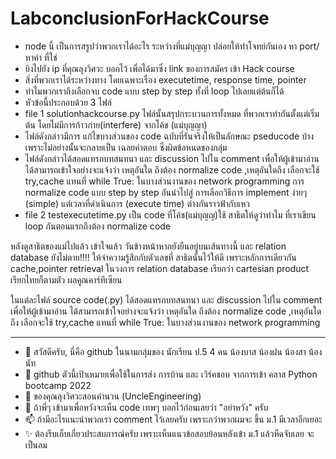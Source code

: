 # LabconclusionForHackCourse

- node นี้ เป็นการสรูปว่าพวกเราได้อะไร ระหว่างที่แม่บุญญา ปล่อยให้ทำโจทย์กันเอง หา port/หาคำ  ที่ใช่
- ยิงไปยัง ip ที่คุณลุงวิศวะ บอกไว้ เพื่อได้มาซึ่ง link ของการสมัคร เข้า Hack course
- สิ่งที่พวกเราได้ระหว่างทาง โดยเฉพาะเรื่อง executetime, response time, pointer
- ทำไมพวกเราถึงเลือกจบ code แบบ step by step ทั้งที่ loop ไปเลยแต่ต้นก็ได้
- หัวข้อนี้ประกอบด้วย 3 ไฟล์ 
- file 1 solutionhackcourse.py ไฟล์นั้นสรุปกระบวนการทั้งหมด ที่พวกเราทำกันตั้งแต่เริ่มต้น โดยไม่มีการก้าวก่าย(interfere) จากโค้ช (แม่บุญญา)
- ไฟล์ดังกล่าวมีการ แก้ไขบางส่วนของ code ฉบับที่รันจริงให้เป็นลักษณะ pseducode บ้างเพราะไม่อย่างนั้นจะกลายเป็น เฉลยคำตอบ ซึ่งผิดข้อหนดของกลุ่ม
- ไฟล์ดังกล่าวได้สอดแทรกบทสนทนา และ discussion ไปใน comment เพื่อให้ผู้เข้ามาอ่าน ได้สามารถเข้าใจอย่างจะแจ้งว่า
  เหตุอันใด ถึงต้อง normalize code ,เหตุอันใดถึง เลือกจะใช้ try,cache แทนที่ while True: ในบางส่วนงานของ network programming
  การ normalize code แบบ step by step อันนำไปสู่ การเลือกวิธีการ implement ง่ายๆ (simple) แต่เวลาที่ดำเนินการ (execute time) ต่างกันราวฟ้ากับเหว
- file 2 testexecutetime.py เป็น code ที่โค้ช(แม่บุญญ)ใช้ สาธิตให้ดูว่าทำไม ที่เราเขียน loop กันตอนแรกถึงต้อง normalize code

หลังดูสาธิตของแม่ไปแล้ว เข้าใจแล้ว วันข้างหน้าหากยังยืนอยู่บนเส้นทางนี้ และ relation database ยังไม่ตาย!!!!
ให้จำความรู้สึกกับตัวเลขที่ สาธิตนั้นไว้ให้ดี เพราะหลักการเดียวกัน cache,pointer retrieval 
ในวงการ relation database เรียกว่า cartesian product เรียกไทยก็ตามตัว ผลคูณคาร์ทีเซียน

ในแต่ละไฟล์ source code(.py) ได้สอดแทรกบทสนทนา และ discussion ไปใน comment เพื่อให้ผู้เข้ามาอ่าน ได้สามารถเข้าใจอย่างจะแจ้งว่า
เหตุอันใด ถึงต้อง normalize code ,เหตุอันใดถึง เลือกจะใช้ try,cache แทนที่ while True: ในบางส่วนงานของ network programming


-----------------------------------------------------------------------------------
- 👋 สวัสดีครับ, นี่คือ github ในนามกลุ่มของ นักเรียน ป.5 4 คน น้องบาส น้องฝน น้องสา น้องนัท
- 👀 github ตัวนี้เป้าเหมายเพื่อใช้ในการส่ง การบ้าน และ เวิร์คชอบ จากการเข้า คลาส Python bootcamp 2022 
- 🌱 ของคุณลุงวิศวะสอนคำนวน (UncleEngineering)
- 💞️ ถ้าพี่ๆ เข้ามาเพื่อหวังจะเห็น code เทพๆ บอกไว้ก่อนเลยว่า "อย่าหวัง" ครับ 
- 📫 ถ้ามีอะไรแนะนำพวกเรา comment ไว้เลยครับ เพราะกว่าพวกผมจะ ขึ้น ม.1 มีเวลาอีกเยอะ
- ✨ ต้องรีบเก็บเกี่ยวประสบการณ์ครับ เพราะเห็นแนวข้อสอบย้อนหลังเข้า ม.1 แล้วหืดจับเลย จะเป็นลม
